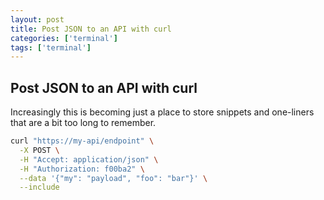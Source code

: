 ```yaml
---
layout: post
title: Post JSON to an API with curl
categories: ['terminal']
tags: ['terminal']
---
```


## Post JSON to an API with curl

Increasingly this is becoming just a place to store snippets and one-liners that are a bit too long to remember.

```sh
curl "https://my-api/endpoint" \
  -X POST \
  -H "Accept: application/json" \
  -H "Authorization: f00ba2" \
  --data '{"my": "payload", "foo": "bar"}' \
  --include
```
